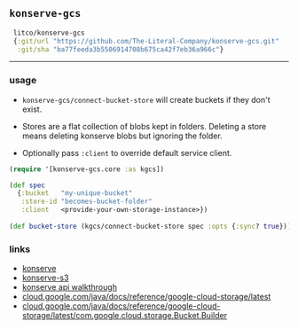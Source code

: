 ## `konserve-gcs`

```clojure
 litco/konserve-gcs
 {:git/url "https://github.com/The-Literal-Company/konserve-gcs.git"
  :git/sha "ba77feeda3b5506914708b675ca42f7eb36a966c"}
```

<hr>

### usage

+ `konserve-gcs/connect-bucket-store` will create buckets if they don't exist. 

+ Stores are a flat collection of blobs kept in folders. Deleting a store means deleting konserve blobs but ignoring the folder.

+ Optionally pass `:client` to override default service client.

```clojure
(require '[konserve-gcs.core :as kgcs])

(def spec
  {:bucket   "my-unique-bucket"
   :store-id "becomes-bucket-folder"
   :client   <provide-your-own-storage-instance>})
   
(def bucket-store (kgcs/connect-bucket-store spec :opts {:sync? true}))
```

### links
+ [konserve](https://github.com/replikativ/konserve)
+ [konserve-s3](https://github.com/replikativ/konserve-s3)
+ [konserve api walkthrough](https://github.com/replikativ/konserve/blob/main/doc/api-walkthrough.md)
+ [cloud.google.com/java/docs/reference/google-cloud-storage/latest](https://cloud.google.com/java/docs/reference/google-cloud-storage/latest/com.google.cloud.storage.Storage)
+ [cloud.google.com/java/docs/reference/google-cloud-storage/latest/com.google.cloud.storage.Bucket.Builder](https://cloud.google.com/java/docs/reference/google-cloud-storage/latest/com.google.cloud.storage.Bucket.Builder)
